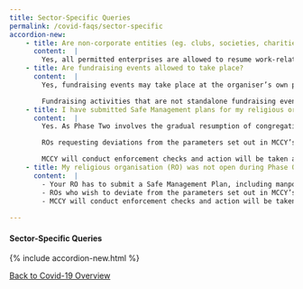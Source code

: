 ```yaml
---
title: Sector-Specific Queries
permalink: /covid-faqs/sector-specific
accordion-new:
    - title: Are non-corporate entities (eg. clubs, societies, charities, Social Service Agencies, co-operative societies) also allowed to resume work-related events?
      content:  |        
        Yes, all permitted enterprises are allowed to resume work-related events of up to 50 persons at their own workplaces or premises, and at third-party venues. Respective sectoral advisories and safe management measures continue to apply. For more information, please refer <a href="https://www.mom.gov.sg/covid-19/frequently-asked-questions/safe-management-measures" target="_blank">here</a>.
    - title: Are fundraising events allowed to take place?
      content:  |    
        Yes, fundraising events may take place at the organiser’s own premises or third-party venues, with up to 50 persons per event.

        Fundraising activities that are not standalone fundraising events but are conducted as part of the course of other activities should follow the guidelines and safe management measures set for the primary activity. For example, fundraising carried out by commercial participators in the course of their retail business should follow the prevailing guidelines in place for retail activities. Similarly, the collection of offerings/tithes during religious services should follow the prevailing guidelines for the conduct of religious services. For more information, please refer <a href="https://www.mom.gov.sg/covid-19/frequently-asked-questions/safe-management-measures" target="_blank">here</a>.
    - title: I have submitted Safe Management plans for my religious organisation (RO) during Phase One. Do I need to submit another plan for Phase Two?
      content:  |    
        Yes. As Phase Two involves the gradual resumption of congregational and worship services, as well as other non-congregational worship activities, all ROs are required to submit their Safe Management Plan, including manpower deployment, at least 3 days before resumption of Phase Two activities. ROs who have already submitted their safe management plan in Phase One only need to submit a shorter plan to cover the additional safe management measures for Phase Two activities. Please refer to <a href="https://www.cpro.gov.sg/" target="_blank">www.cpro.gov.sg</a> for details.

        ROs requesting deviations from the parameters set out in MCCY’s 18 Jun 2020 advisory on resumption of more religious activities in Phase Two will require MCCY’s approval before proceeding with their activities.

        MCCY will conduct enforcement checks and action will be taken against ROs who do not comply with the relevant guidelines, including the cessation of operations.
    - title: My religious organisation (RO) was not open during Phase One and I did not submit my Phase One Safe Management Plans. Am I allowed to proceed with Phase Two activities?
      content:  |
        - Your RO has to submit a Safe Management Plan, including manpower deployment, at least 3 days before commencing Phase Two activities.
        - ROs who wish to deviate from the parameters set out in MCCY’s 18 Jun 2020 advisory on resumption of more religious activities in Phase Two will require MCCY’s approval before proceeding with their activities.
        - MCCY will conduct enforcement checks and action will be taken against ROs who do not comply with the relevant guidelines, including the cessation of operations.       
                     
---
```


#### Sector-Specific Queries
{% include accordion-new.html %}

[Back to Covid-19 Overview](/covid/)
